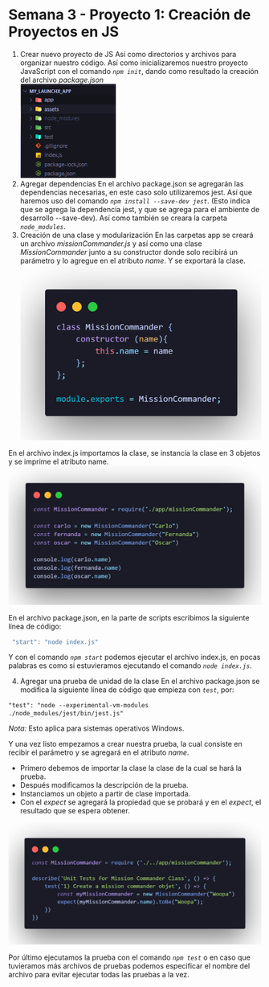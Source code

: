 # Semana 3 - Proyecto 1: Creación de Proyectos en JS

1. Crear nuevo proyecto de JS
Así como directorios y archivos para organizar nuestro código. Así como inicializaremos nuestro proyecto JavaScript con el comando *`npm init`*, dando como resultado la creación del archivo *package.json*  
![Directorio de nuestro proyecto](./assets/images/directorio.png "Directorio del proyecto")
2. Agregar dependencias
En el archivo package.json se agregarán las dependencias necesarias, en este caso solo utilizaremos jest. Así que haremos uso del comando *`npm install --save-dev jest`*. (Esto indica que se agrega la dependencia jest, y que se agrega para el ambiente de desarrollo --save-dev). Así como también se creara la carpeta *`node_modules`*.
3. Creación de una clase y modularización
En las carpetas app se creará un archivo *missionCommander.js* y así como una clase *MissionCommander* junto a su constructor donde solo recibirá un parámetro y lo agregue en el atributo *name*. Y se exportará la clase.  
![Archivo missionCommander.js](./assets/images/class-missionCommander.png "Archivo missionCommander.js")  

En el archivo index.js importamos la clase, se instancia la clase en 3 objetos y se imprime el atributo name.  
![Archivo index.js ](./assets/images/index.png "Archivo index.js")  

En el archivo package.json, en la parte de scripts escribimos la siguiente línea de código:
```js
 "start": "node index.js"

```
Y con el comando *`npm start`* podemos ejecutar el archivo index.js, en pocas palabras es como si estuvieramos ejecutando el comando *`node index.js`*.  

4. Agregar una prueba de unidad de la clase
En el archivo package.json se modifica la siguiente línea de código que empieza con *`test`*, por:
```
"test": "node --experimental-vm-modules ./node_modules/jest/bin/jest.js"
```

*Nota:* Esto aplica para sistemas operativos Windows.

Y una vez listo empezamos a crear nuestra prueba, la cual consiste en recibir el parámetro y se agregará en el atributo *name*.

* Primero debemos de importar la clase la clase de la cual se hará la prueba.
* Después modificamos la descripción de la prueba.
* Instanciamos un objeto a partir de clase importada.
* Con el *expect* se agregará la propiedad que se probará y en el *expect*, el resultado que se espera obtener.

![Prueba de la clase](./assets/images/prueba-clase.png "Prueba de unidad de la clase MissionCommander")  

Por último ejecutamos la prueba con el comando *`npm test`* o en caso que tuvieramos más archivos de pruebas podemos especificar el nombre del archivo para evitar ejecutar todas las pruebas a la vez.